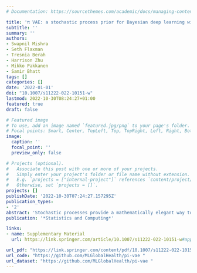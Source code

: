 ```yaml
---
# Documentation: https://sourcethemes.com/academic/docs/managing-content/

title: 'π VAE: a stochastic process prior for Bayesian deep learning with MCMC'
subtitle: ''
summary: ''
authors:
- Swapnil Mishra
- Seth Flaxman
- Tresnia Berah
- Harrison Zhu
- Mikko Pakkanen
- Samir Bhatt
tags: []
categories: []
date: '2022-01-01'
doi: "10.1007/s11222-022-10151-w"
lastmod: 2022-10-30T08:24:27+01:00
featured: true
draft: false

# Featured image
# To use, add an image named `featured.jpg/png` to your page's folder.
# Focal points: Smart, Center, TopLeft, Top, TopRight, Left, Right, BottomLeft, Bottom, BottomRight.
image:
  caption: ''
  focal_point: ''
  preview_only: false

# Projects (optional).
#   Associate this post with one or more of your projects.
#   Simply enter your project's folder or file name without extension.
#   E.g. `projects = ["internal-project"]` references `content/project/deep-learning/index.md`.
#   Otherwise, set `projects = []`.
projects: []
publishDate: '2022-10-30T07:24:27.157295Z'
publication_types:
- '2'
abstract: 'Stochastic processes provide a mathematically elegant way to model complex data. In theory, they provide flexible priors over function classes that can encode a wide range of interesting assumptions. However, in practice efficient inference by optimisation or marginalisation is difficult, a problem further exacerbated with big data and high dimensional input spaces. We propose a novel variational autoencoder (VAE) called the prior encoding variational autoencoder (𝜋VAE). 𝜋VAE is a new continuous stochastic process. We use 𝜋VAE to learn low dimensional embeddings of function classes by combining a trainable feature mapping with generative model using a VAE. We show that our framework can accurately learn expressive function classes such as Gaussian processes, but also properties of functions such as their integrals. For popular tasks, such as spatial interpolation, 𝜋VAE achieves state-of-the-art performance both in terms of accuracy and computational efficiency. Perhaps most usefully, we demonstrate an elegant and scalable means of performing fully Bayesian inference for stochastic processes within probabilistic programming languages such as Stan.'
publication: '*Statistics and Computing*'

links:
- name: Supplementary Material
  url: https://link.springer.com/article/10.1007/s11222-022-10151-w#appendices

url_pdf: "https://link.springer.com/content/pdf/10.1007/s11222-022-10151-w.pdf"
url_code: "https://github.com/MLGlobalHealth/pi-vae "
url_dataset: "https://github.com/MLGlobalHealth/pi-vae "
---
```

